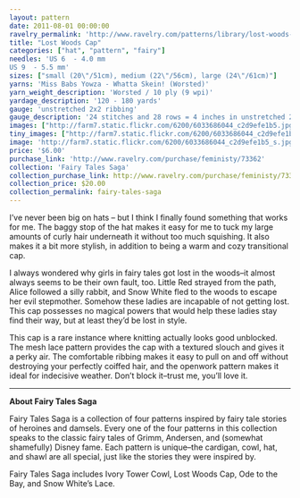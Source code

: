```yaml
---
layout: pattern
date: 2011-08-01 00:00:00
ravelry_permalink: 'http://www.ravelry.com/patterns/library/lost-woods-cap'
title: "Lost Woods Cap"
categories: ["hat", "pattern", "fairy"]
needles: 'US 6  - 4.0 mm
US 9  - 5.5 mm'
sizes: ["small (20\"/51cm), medium (22\"/56cm), large (24\"/61cm)"]
yarns: 'Miss Babs Yowza - Whatta Skein! (Worsted)'
yarn_weight_description: 'Worsted / 10 ply (9 wpi)'
yardage_description: '120 - 180 yards'
gauge: 'unstretched 2x2 ribbing'
gauge_description: '24 stitches and 28 rows = 4 inches in unstretched 2x2 ribbing'
images: ["http://farm7.static.flickr.com/6200/6033686044_c2d9efe1b5.jpg", "http://farm8.static.flickr.com/7232/7312935900_7b1f4739cc.jpg", "http://farm7.static.flickr.com/6194/6033128379_a1b62ff5b4.jpg", "http://farm7.static.flickr.com/6131/6033128517_9ee353d2eb.jpg", "http://farm7.static.flickr.com/6195/6033686296_89c63d4106.jpg"]
tiny_images: ["http://farm7.static.flickr.com/6200/6033686044_c2d9efe1b5_s.jpg", "http://farm8.static.flickr.com/7232/7312935900_7b1f4739cc_s.jpg", "http://farm7.static.flickr.com/6194/6033128379_a1b62ff5b4_s.jpg", "http://farm7.static.flickr.com/6131/6033128517_9ee353d2eb_s.jpg", "http://farm7.static.flickr.com/6195/6033686296_89c63d4106_s.jpg"]
image: 'http://farm7.static.flickr.com/6200/6033686044_c2d9efe1b5_s.jpg'
price: '$6.00'
purchase_link: 'http://www.ravelry.com/purchase/feministy/73362'
collection: 'Fairy Tales Saga'
collection_purchase_link: http://www.ravelry.com/purchase/feministy/73365 
collection_price: $20.00 
collection_permalink: fairy-tales-saga 
---
```

<p>I’ve never been big on hats – but I think I finally found something that works for me. The baggy stop of the hat makes it easy for me to tuck my large amounts of curly hair underneath it without too much squishing. It also makes it a bit more stylish, in addition to being a warm and cozy transitional cap.</p>

<p>I always wondered why girls in fairy tales got lost in the woods–it almost always seems to be their own fault, too. Little Red strayed from the path, Alice followed a silly rabbit, and Snow White fled to the woods to escape her evil stepmother. Somehow these ladies are incapable of not getting lost. This cap possesses no magical powers that would help these ladies stay find their way, but at least they’d be lost in style.</p>

<p>This cap is a rare instance where knitting actually looks good unblocked. The mesh lace pattern provides the cap with a textured slouch and gives it a perky air. The comfortable ribbing makes it easy to pull on and off without destroying your perfectly coiffed hair, and the openwork pattern makes it ideal for indecisive weather. Don’t block it–trust me, you’ll love it.</p>
<hr />
<p><strong>About Fairy Tales Saga</strong></p>

<p>Fairy Tales Saga is a collection of four patterns inspired by fairy tale stories of heroines and damsels. Every one of the four patterns in this collection speaks to the classic fairy tales of Grimm, Andersen, and (somewhat shamefully) Disney fame. Each pattern is unique–the cardigan, cowl, hat, and shawl are all special, just like the stories they were inspired by.</p>

<p>Fairy Tales Saga includes Ivory Tower Cowl, Lost Woods Cap, Ode to the Bay, and Snow White&#8217;s Lace.</p>